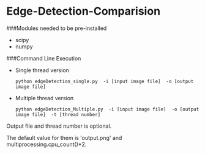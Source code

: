 # Edge-Detection-Comparision
###Modules needed to be pre-installed
* scipy
* numpy

###Command Line Execution
* Single thread version

  `python edgeDetection_single.py  -i [input image file]  -o [output image file]`

* Multiple thread version

  `python edgeDetection_Multiple.py  -i [input image file]  -o [output image file]  -t [thread number]`

Output file and thread number is optional.

The default value for them is 'output.png' and multiprocessing.cpu_count()*2.

